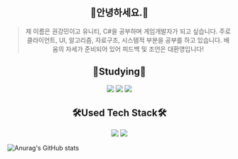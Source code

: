 <div align="center">
  
## 👐안녕하세요.🐻

  > 제 이름은 권강민이고 유니티, C#을 공부하며 게임개발자가 되고 싶습니다.
주로 클라이언트, UI, 알고리즘, 자료구조, 시스템적 부분을 공부를 하고 있습니다.
배움의 자세가 준비되어 있어 피드백 및 조언은 대환영입니다!
 
## 📝Studying📝     
<img src="https://img.shields.io/badge/Cscarp-6A329F?style=flat-square&logo=csharp&logoColor=white"/> <img src="https://img.shields.io/badge/C++-C90076?style=flat-square&logo=C++&logoColor=white"/> <img src="https://img.shields.io/badge/Unity-000000?style=flat-square&logo=Unity&logoColor=white">
## 🛠️Used Tech Stack🛠️
<img src="https://img.shields.io/badge/MySQL-2986CC?style=flat-square&logo=MySQL&logoColor=white"/> <img src="https://img.shields.io/badge/Visual Studio Code-007ACC?style=flat-square&logo=Visual Studio Code&logoColor=white"/>
</div>

![Anurag's GitHub stats](https://github-readme-stats.vercel.app/api?username=lthel1047&show_icons=true&theme=radical)
